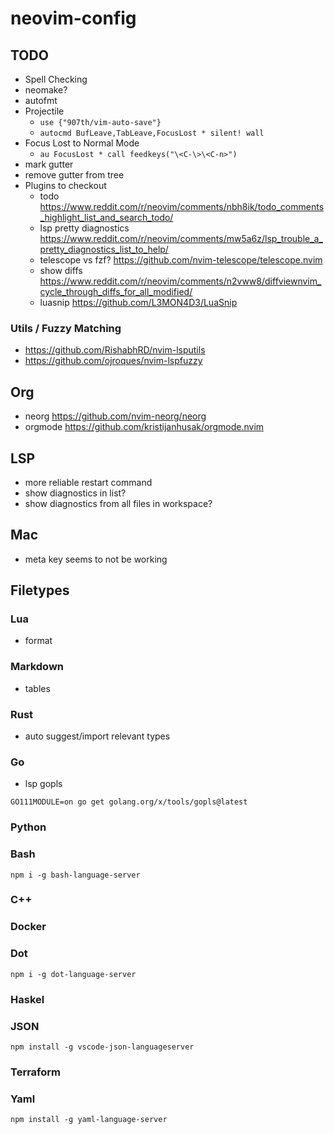 # neovim-config

## TODO
- Spell Checking
- neomake?
- autofmt
- Projectile
  - `use {"907th/vim-auto-save"}`
  - `autocmd BufLeave,TabLeave,FocusLost * silent! wall`
- Focus Lost to Normal Mode
  - `au FocusLost * call feedkeys("\<C-\>\<C-n>")`
- mark gutter
- remove gutter from tree
- Plugins to checkout
  - todo https://www.reddit.com/r/neovim/comments/nbh8ik/todo_comments_highlight_list_and_search_todo/
  - lsp pretty diagnostics https://www.reddit.com/r/neovim/comments/mw5a6z/lsp_trouble_a_pretty_diagnostics_list_to_help/
  - telescope vs fzf? https://github.com/nvim-telescope/telescope.nvim
  - show diffs https://www.reddit.com/r/neovim/comments/n2vww8/diffviewnvim_cycle_through_diffs_for_all_modified/
  - luasnip https://github.com/L3MON4D3/LuaSnip

### Utils / Fuzzy Matching
- https://github.com/RishabhRD/nvim-lsputils
- https://github.com/ojroques/nvim-lspfuzzy

## Org
- neorg https://github.com/nvim-neorg/neorg
- orgmode https://github.com/kristijanhusak/orgmode.nvim

## LSP
- more reliable restart command
- show diagnostics in list?
- show diagnostics from all files in workspace?

## Mac
- meta key seems to not be working

## Filetypes
### Lua
- format
### Markdown
- tables
### Rust
- auto suggest/import relevant types
### Go
- lsp gopls
```
GO111MODULE=on go get golang.org/x/tools/gopls@latest
```
### Python
### Bash
```
npm i -g bash-language-server
```
### C++
### Docker
### Dot
```
npm i -g dot-language-server
```
### Haskel
### JSON
```
npm install -g vscode-json-languageserver
```
### Terraform
### Yaml
```
npm install -g yaml-language-server
```
